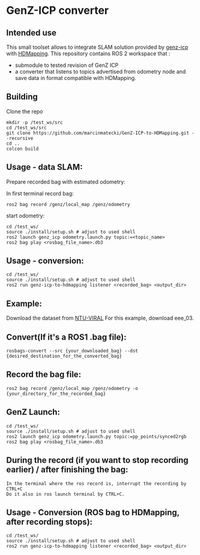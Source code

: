 # GenZ-ICP converter

## Intended use 

This small toolset allows to integrate SLAM solution provided by [genz-icp](https://github.com/marcinmatecki/GenZ-ICP-to-HDMapping) with [HDMapping](https://github.com/MapsHD/HDMapping).
This repository contains ROS 2 workspace that :
  - submodule to tested revision of GenZ ICP
  - a converter that listens to topics advertised from odometry node and save data in format compatible with HDMapping.

## Building

Clone the repo
```shell
mkdir -p /test_ws/src
cd /test_ws/src
git clone https://github.com/marcinmatecki/GenZ-ICP-to-HDMapping.git --recursive
cd ..
colcon build
```

## Usage - data SLAM:

Prepare recorded bag with estimated odometry:

In first terminal record bag:
```shell
ros2 bag record /genz/local_map /genz/odometry
```

 start odometry:
```shell 
cd /test_ws/
source ./install/setup.sh # adjust to used shell
ros2 launch genz_icp odometry.launch.py topic:=<topic_name>
ros2 bag play <rosbag_file_name>.db3
```

## Usage - conversion:

```shell
cd /test_ws/
source ./install/setup.sh # adjust to used shell
ros2 run genz-icp-to-hdmapping listener <recorded_bag> <output_dir>
```

## Example:

Download the dataset from [NTU-VIRAL](https://ntu-aris.github.io/ntu_viral_dataset/)
For this example, download eee_03.

## Convert(If it's a ROS1 .bag file):

```shell
rosbags-convert --src {your_downloaded_bag} --dst {desired_destination_for_the_converted_bag}
```

## Record the bag file:

```shell
ros2 bag record /genz/local_map /genz/odometry -o {your_directory_for_the_recorded_bag}
```

## GenZ Launch:

```shell
cd /test_ws/
source ./install/setup.sh # adjust to used shell
ros2 launch genz_icp odometry.launch.py topic:=pp_points/synced2rgb
ros2 bag play <rosbag_file_name>.db3
```

## During the record (if you want to stop recording earlier) / after finishing the bag:

```shell
In the terminal where the ros record is, interrupt the recording by CTRL+C
Do it also in ros launch terminal by CTRL+C.
```

## Usage - Conversion (ROS bag to HDMapping, after recording stops):

```shell
cd /test_ws/
source ./install/setup.sh # adjust to used shell
ros2 run genz-icp-to-hdmapping listener <recorded_bag> <output_dir>
```
